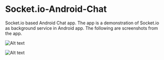 # Socket.io-Android-Chat
Socket.io based Android Chat app. The app is a demonstration of Socket.io as background service in Android app. The following are screenshots from the app.




![Alt text](/../screenshot/screenshot/Login.png?raw=true "Login Screen")

![Alt text](/../screenshot/screenshot/Chat.png?raw=true "Chat Screen")

